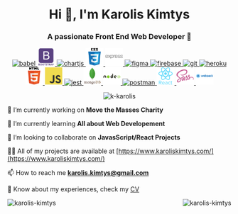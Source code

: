 <h1 align="center" >Hi 👋, I'm Karolis Kimtys</h1>
<h3 align="center">A passionate Front End  Web Developer 🚀 </h3>
<p align="center"> <a href="https://babeljs.io/" target="_blank"> <img src="https://www.vectorlogo.zone/logos/babeljs/babeljs-icon.svg" alt="babel" width="40" height="40"/> </a> <a href="https://getbootstrap.com" target="_blank"> <img src="https://raw.githubusercontent.com/devicons/devicon/master/icons/bootstrap/bootstrap-plain-wordmark.svg" alt="bootstrap" width="40" height="40"/> </a> <a href="https://www.chartjs.org" target="_blank"> <img src="https://www.chartjs.org/media/logo-title.svg" alt="chartjs" width="40" height="40"/> </a> <a href="https://www.w3schools.com/css/" target="_blank"> <img src="https://raw.githubusercontent.com/devicons/devicon/master/icons/css3/css3-original-wordmark.svg" alt="css3" width="40" height="40"/> </a> <a href="https://expressjs.com" target="_blank"> <img src="https://raw.githubusercontent.com/devicons/devicon/master/icons/express/express-original-wordmark.svg" alt="express" width="40" height="40"/> </a> <a href="https://www.figma.com/" target="_blank"> <img src="https://www.vectorlogo.zone/logos/figma/figma-icon.svg" alt="figma" width="40" height="40"/> </a> <a href="https://firebase.google.com/" target="_blank"> <img src="https://www.vectorlogo.zone/logos/firebase/firebase-icon.svg" alt="firebase" width="40" height="40"/> </a> <a href="https://git-scm.com/" target="_blank"> <img src="https://www.vectorlogo.zone/logos/git-scm/git-scm-icon.svg" alt="git" width="40" height="40"/> </a> <a href="https://heroku.com" target="_blank"> <img src="https://www.vectorlogo.zone/logos/heroku/heroku-icon.svg" alt="heroku" width="40" height="40"/> </a> <a href="https://www.w3.org/html/" target="_blank"> <img src="https://raw.githubusercontent.com/devicons/devicon/master/icons/html5/html5-original-wordmark.svg" alt="html5" width="40" height="40"/> </a> <a href="https://developer.mozilla.org/en-US/docs/Web/JavaScript" target="_blank"> <img src="https://raw.githubusercontent.com/devicons/devicon/master/icons/javascript/javascript-original.svg" alt="javascript" width="40" height="40"/> </a> <a href="https://jestjs.io" target="_blank"> <img src="https://www.vectorlogo.zone/logos/jestjsio/jestjsio-icon.svg" alt="jest" width="40" height="40"/> </a> <a href="https://www.mongodb.com/" target="_blank"> <img src="https://raw.githubusercontent.com/devicons/devicon/master/icons/mongodb/mongodb-original-wordmark.svg" alt="mongodb" width="40" height="40"/> </a> <a href="https://nodejs.org" target="_blank"> <img src="https://raw.githubusercontent.com/devicons/devicon/master/icons/nodejs/nodejs-original-wordmark.svg" alt="nodejs" width="40" height="40"/> </a> <a href="https://postman.com" target="_blank"> <img src="https://www.vectorlogo.zone/logos/getpostman/getpostman-icon.svg" alt="postman" width="40" height="40"/> </a> <a href="https://reactjs.org/" target="_blank"> <img src="https://raw.githubusercontent.com/devicons/devicon/master/icons/react/react-original-wordmark.svg" alt="react" width="40" height="40"/> </a> <a href="https://sass-lang.com" target="_blank"> <img src="https://raw.githubusercontent.com/devicons/devicon/master/icons/sass/sass-original.svg" alt="sass" width="40" height="40"/> </a> <a href="https://webpack.js.org" target="_blank"> <img src="https://raw.githubusercontent.com/devicons/devicon/d00d0969292a6569d45b06d3f350f463a0107b0d/icons/webpack/webpack-original-wordmark.svg" alt="webpack" width="40" height="40"/> </a> </p>

 <p align="center"> <img src="https://komarev.com/ghpvc/?username=k-karolis&label=Profile%20views&color=0e75b6&style=flat" alt="k-karolis" /> </p><!-- <p align="center"> <a href="https://github.com/ryo-ma/github-profile-trophy"><img src="https://github-profile-trophy.vercel.app/?username=karolis-kimtys" alt="karolis kimtys" /></a> </p> -->


🔭 I’m currently working on **Move the Masses Charity**

🌱 I’m currently learning **All about Web Developement**

👯 I’m looking to collaborate on **JavasScript/React Projects**

👨‍💻 All of my projects are available at [https://www.karoliskimtys.com/](https://www.karoliskimtys.com/)

📫 How to reach me **karolis.kimtys@gmail.com**

📄 Know about my experiences, check my [CV](https://www.notion.so/karoliskimtys/Karolis-Kimtys-3a9bda1f40db4d66b53bc9958e70276a)





<p><img align="left" src="https://github-readme-stats.vercel.app/api/top-langs?username=karolis-kimtys&show_icons=true&locale=en&layout=compact&theme=radical" alt="karolis-kimtys" /></p>

<p>&nbsp;<img align="right" src="https://github-readme-stats.vercel.app/api?username=karolis-kimtys&show_icons=true&locale=en&theme=radical" alt="karolis-kimtys" /></p>

<!-- <p><img align="center" src="https://github-readme-streak-stats.herokuapp.com/?user=karolis-kimtys&" alt="karolis-kimtys" /></p> -->

<!-- [![Karolis Kimtys's wakatime stats](https://github-readme-stats.vercel.app/api/wakatime?username=karoliskimtys)](https://github.com/karolis-kimtys/github-readme-stats)
 -->
 


